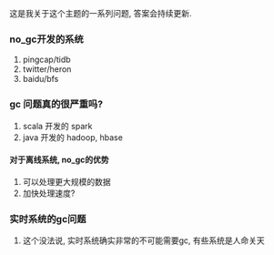 这是我关于这个主题的一系列问题, 答案会持续更新.

### no_gc开发的系统

1. pingcap/tidb
2. twitter/heron
3. baidu/bfs


### gc 问题真的很严重吗?

1. scala 开发的 spark
2. java 开发的 hadoop, hbase


#### 对于离线系统, no_gc的优势
1. 可以处理更大规模的数据
2. 加快处理速度?

### 实时系统的gc问题
1. 这个没法说, 实时系统确实非常的不可能需要gc, 有些系统是人命关天
###

